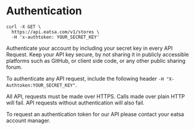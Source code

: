 # Authentication
```shell
curl -X GET \
  https://api.eatsa.com/v1/stores \
  -H 'x-authtoken: YOUR_SECRET_KEY'
```

Authenticate your account by including your secret key in every API Request. Keep your API key secure, by not sharing it in publicly accessible platforms such as GitHub, or client side code, or any other public sharing forum.

To authenticate any API request, include the following header `-H "X-Authtoken:YOUR_SECRET_KEY"`.

All API, requests must be made over HTTPS. Calls made over plain HTTP will fail. API requests without authentication will also fail.

<aside class="notice">
To request an authentication token for our API please contact your eatsa account manager.
</aside>



